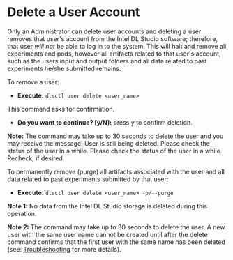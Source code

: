 # Delete a User Account
Only an Administrator can delete user accounts and deleting a user removes that user's account from the Intel DL Studio software; therefore, that user _will not_ be able to log in to the system. This will halt and remove all experiments and pods, however all artifacts related to that user's account, such as the users input and output folders and all data related to past experiments he/she submitted remains. 

To remove a user:

*	**Execute:** `dlsctl user delete <user_name>`

This command asks for confirmation. 

   *	**Do you want to continue? [y/N]:** press y to confirm deletion.

**Note:** The command may take up to 30 seconds to delete the user and you may receive the message: User is still being deleted. Please check the status of the user in a while. Please check the status of the user in a while. Recheck, if desired.

To permanently remove (purge) all artifacts associated with the user and all data related to past experiments submitted by that user:

   * **Execute:** `dlsctl user delete <user_name> -p/--purge`
      

**Note 1:** No data from the Intel DL Studio storage is deleted during this operation.

**Note 2:** The command may take up to 30 seconds to delete the user. A new user with the same user name cannot be created until after the delete command confirms that the first user with the same name has been deleted (see: [Troubleshooting](Z_examples/Troubleshooting) for more details).


